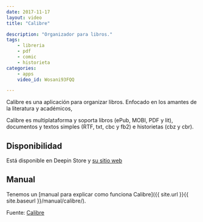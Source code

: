```yaml
---
date: 2017-11-17
layout: video
title: "Calibre"

description: "Organizador para libros."
tags:
    - libreria
    - pdf
    - comic
    - historieta
categories:
    - apps
    video_id: Wosani93FQQ

---
```

<!--more-->

Calibre es una aplicación para organizar libros. Enfocado en los amantes de la literatura y académicos,

Calibre es multiplataforma y soporta libros (ePub, MOBI, PDF y lit), documentos y textos simples (RTF, txt, cbc y fb2) e historietas (cbz y cbr).

## Disponibilidad

Está disponible en Deepin Store y [su sitio web](https://calibre-ebook.com/)

## Manual

Tenemos un [manual para explicar como funciona Calibre]({{ site.url }}{{ site.baseurl }}/manual/calibre/).

Fuente: [Calibre](https://calibre-ebook.com/)
